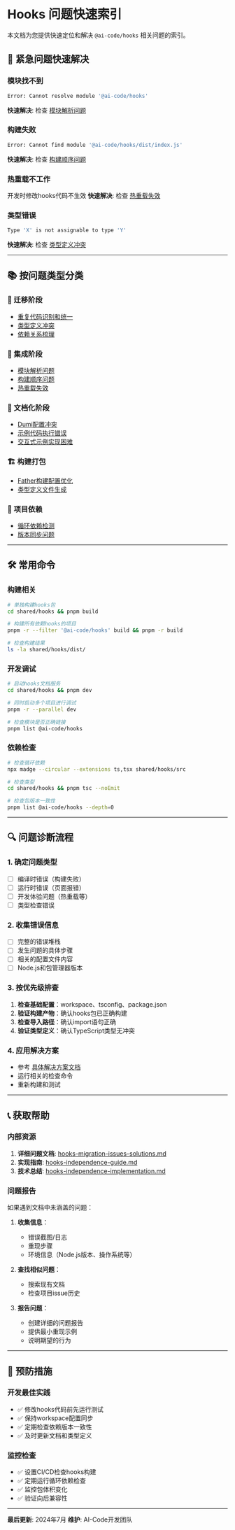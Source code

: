 # Hooks 问题快速索引

本文档为您提供快速定位和解决 `@ai-code/hooks` 相关问题的索引。

## 🚨 紧急问题快速解决

### 模块找不到
```bash
Error: Cannot resolve module '@ai-code/hooks'
```
**快速解决**: 检查 [模块解析问题](./hooks-migration-issues-solutions.md#1-模块解析问题)

### 构建失败
```bash
Error: Cannot find module '@ai-code/hooks/dist/index.js'
```
**快速解决**: 检查 [构建顺序问题](./hooks-migration-issues-solutions.md#2-构建顺序问题)

### 热重载不工作
开发时修改hooks代码不生效
**快速解决**: 检查 [热重载失效](./hooks-migration-issues-solutions.md#3-热重载失效)

### 类型错误
```bash
Type 'X' is not assignable to type 'Y'
```
**快速解决**: 检查 [类型定义冲突](./hooks-migration-issues-solutions.md#2-类型定义冲突)

---

## 📚 按问题类型分类

### 🔧 迁移阶段
- [重复代码识别和统一](./hooks-migration-issues-solutions.md#1-重复代码识别和统一)
- [类型定义冲突](./hooks-migration-issues-solutions.md#2-类型定义冲突)
- [依赖关系梳理](./hooks-migration-issues-solutions.md#3-依赖关系梳理)

### 🔗 集成阶段
- [模块解析问题](./hooks-migration-issues-solutions.md#1-模块解析问题)
- [构建顺序问题](./hooks-migration-issues-solutions.md#2-构建顺序问题)
- [热重载失效](./hooks-migration-issues-solutions.md#3-热重载失效)

### 📖 文档化阶段
- [Dumi配置冲突](./hooks-migration-issues-solutions.md#1-dumi配置冲突)
- [示例代码执行错误](./hooks-migration-issues-solutions.md#2-示例代码执行错误)
- [交互式示例实现困难](./hooks-migration-issues-solutions.md#3-交互式示例实现困难)

### 🏗️ 构建打包
- [Father构建配置优化](./hooks-migration-issues-solutions.md#1-father构建配置优化)
- [类型定义文件生成](./hooks-migration-issues-solutions.md#2-类型定义文件生成)

### 🔄 项目依赖
- [循环依赖检测](./hooks-migration-issues-solutions.md#1-循环依赖检测)
- [版本同步问题](./hooks-migration-issues-solutions.md#2-版本同步问题)

---

## 🛠️ 常用命令

### 构建相关
```bash
# 单独构建hooks包
cd shared/hooks && pnpm build

# 构建所有依赖hooks的项目
pnpm -r --filter '@ai-code/hooks' build && pnpm -r build

# 检查构建结果
ls -la shared/hooks/dist/
```

### 开发调试
```bash
# 启动hooks文档服务
cd shared/hooks && pnpm dev

# 同时启动多个项目进行调试
pnpm -r --parallel dev

# 检查模块是否正确链接
pnpm list @ai-code/hooks
```

### 依赖检查
```bash
# 检查循环依赖
npx madge --circular --extensions ts,tsx shared/hooks/src

# 检查类型
cd shared/hooks && pnpm tsc --noEmit

# 检查包版本一致性
pnpm list @ai-code/hooks --depth=0
```

---

## 🔍 问题诊断流程

### 1. 确定问题类型
- [ ] 编译时错误（构建失败）
- [ ] 运行时错误（页面报错）  
- [ ] 开发体验问题（热重载等）
- [ ] 类型检查错误

### 2. 收集错误信息
- [ ] 完整的错误堆栈
- [ ] 发生问题的具体步骤
- [ ] 相关的配置文件内容
- [ ] Node.js和包管理器版本

### 3. 按优先级排查
1. **检查基础配置**：workspace、tsconfig、package.json
2. **验证构建产物**：确认hooks包已正确构建
3. **检查导入路径**：确认import语句正确
4. **验证类型定义**：确认TypeScript类型无冲突

### 4. 应用解决方案
- 参考 [具体解决方案文档](./hooks-migration-issues-solutions.md)
- 运行相关的检查命令
- 重新构建和测试

---

## 📞 获取帮助

### 内部资源
1. **详细问题文档**: [hooks-migration-issues-solutions.md](./hooks-migration-issues-solutions.md)
2. **实现指南**: [hooks-independence-guide.md](./hooks-independence-guide.md)
3. **技术总结**: [hooks-independence-implementation.md](./hooks-independence-implementation.md)

### 问题报告
如果遇到文档中未涵盖的问题：

1. **收集信息**：
   - 错误截图/日志
   - 重现步骤
   - 环境信息（Node.js版本、操作系统等）

2. **查找相似问题**：
   - 搜索现有文档
   - 检查项目issue历史

3. **报告问题**：
   - 创建详细的问题报告
   - 提供最小重现示例
   - 说明期望的行为

---

## 🎯 预防措施

### 开发最佳实践
- ✅ 修改hooks代码前先运行测试
- ✅ 保持workspace配置同步
- ✅ 定期检查依赖版本一致性
- ✅ 及时更新文档和类型定义

### 监控检查
- ✅ 设置CI/CD检查hooks构建
- ✅ 定期运行循环依赖检查
- ✅ 监控包体积变化
- ✅ 验证向后兼容性

---

**最后更新**: 2024年7月
**维护**: AI-Code开发团队 